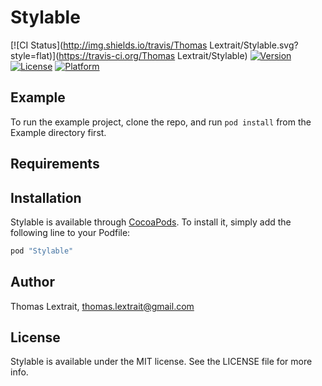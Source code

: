 # Stylable

[![CI Status](http://img.shields.io/travis/Thomas Lextrait/Stylable.svg?style=flat)](https://travis-ci.org/Thomas Lextrait/Stylable)
[![Version](https://img.shields.io/cocoapods/v/Stylable.svg?style=flat)](http://cocoapods.org/pods/Stylable)
[![License](https://img.shields.io/cocoapods/l/Stylable.svg?style=flat)](http://cocoapods.org/pods/Stylable)
[![Platform](https://img.shields.io/cocoapods/p/Stylable.svg?style=flat)](http://cocoapods.org/pods/Stylable)

## Example

To run the example project, clone the repo, and run `pod install` from the Example directory first.

## Requirements

## Installation

Stylable is available through [CocoaPods](http://cocoapods.org). To install
it, simply add the following line to your Podfile:

```ruby
pod "Stylable"
```

## Author

Thomas Lextrait, thomas.lextrait@gmail.com

## License

Stylable is available under the MIT license. See the LICENSE file for more info.

